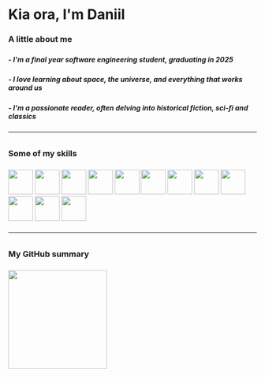 # Kia ora, I'm Daniil
<h3>A little about me<h3/>

<h5> - I'm a final year software engineering student, graduating in 2025<h5/> 
<h5> - I love learning about space, the universe, and everything that works around us<h5/>
<h5> - I'm a passionate reader, often delving into historical fiction, sci-fi and classics<h5/>
<h6><hr/><h6/>

<h3>Some of my skills<h3/>

  <img width=50px src="https://cdn.jsdelivr.net/gh/devicons/devicon/icons/java/java-original.svg"/>
  <img width=50px src="https://cdn.jsdelivr.net/gh/devicons/devicon@latest/icons/python/python-original.svg" />
  <img width=50px src="https://cdn.jsdelivr.net/gh/devicons/devicon@latest/icons/react/react-original.svg" />
  <img width=50px src="https://cdn.jsdelivr.net/gh/devicons/devicon@latest/icons/typescript/typescript-original.svg" /> 
  <img width=50px src="https://cdn.jsdelivr.net/gh/devicons/devicon@latest/icons/javascript/javascript-original.svg" />
  <img width=50px src="https://cdn.jsdelivr.net/gh/devicons/devicon@latest/icons/css3/css3-original.svg" />
  <img width=50px src="https://cdn.jsdelivr.net/gh/devicons/devicon@latest/icons/c/c-original.svg" />
  <img width=50px src="https://cdn.jsdelivr.net/gh/devicons/devicon@latest/icons/csharp/csharp-original.svg" />
  <img width=50px src="https://cdn.jsdelivr.net/gh/devicons/devicon@latest/icons/cypressio/cypressio-original.svg" />
  <img width=50px src="https://cdn.jsdelivr.net/gh/devicons/devicon@latest/icons/docker/docker-original.svg" />
  <img width=50px src="https://cdn.jsdelivr.net/gh/devicons/devicon@latest/icons/googlecloud/googlecloud-original.svg" />
  <img width=50px src="https://cdn.jsdelivr.net/gh/devicons/devicon@latest/icons/blender/blender-original.svg" />
  <h6><hr/><h6/>

<h3>My GitHub summary<h3/>
  <img src="https://github-readme-stats.vercel.app/api/top-langs/?username=danvsn5&layout=compact&theme=midnight-purple" height="200">
